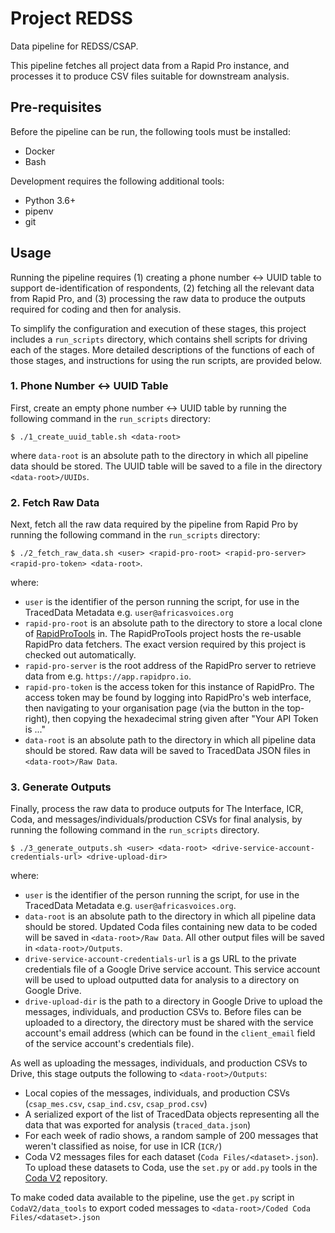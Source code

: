 # Project REDSS
Data pipeline for REDSS/CSAP.

This pipeline fetches all project data from a Rapid Pro instance, and processes it to produce CSV files suitable
for downstream analysis.

## Pre-requisites
Before the pipeline can be run, the following tools must be installed:
 - Docker
 - Bash
 
Development requires the following additional tools:
 - Python 3.6+
 - pipenv
 - git

## Usage
Running the pipeline requires (1) creating a phone number <-> UUID table to support de-identification of 
respondents, (2) fetching all the relevant data from Rapid Pro, and (3) processing the raw data to
produce the outputs required for coding and then for analysis. 

To simplify the configuration and execution of these stages, this project includes a `run_scripts`
directory, which contains shell scripts for driving each of the stages. 
More detailed descriptions of the functions of each of those stages, and instructions for using
the run scripts, are provided below. 

### 1. Phone Number <-> UUID Table
First, create an empty phone number <-> UUID table by running the following command in 
the `run_scripts` directory:

```
$ ./1_create_uuid_table.sh <data-root> 
```

where `data-root` is an absolute path to the directory in which all pipeline data should be stored. 
The UUID table will be saved to a file in the directory `<data-root>/UUIDs`.

### 2. Fetch Raw Data
Next, fetch all the raw data required by the pipeline from Rapid Pro by running the following command in 
the `run_scripts` directory:

`$ ./2_fetch_raw_data.sh <user> <rapid-pro-root> <rapid-pro-server> <rapid-pro-token> <data-root>`.

where:
 - `user` is the identifier of the person running the script, for use in the TracedData Metadata 
   e.g. `user@africasvoices.org`
 - `rapid-pro-root` is an absolute path to the directory to store a local clone of 
   [RapidProTools](https://github.com/AfricasVoices/RapidProTools) in.
   The RapidProTools project hosts the re-usable RapidPro data fetchers.
   The exact version required by this project is checked out automatically.
 - `rapid-pro-server` is the root address of the RapidPro server to retrieve data from e.g. `https://app.rapidpro.io`.
 - `rapid-pro-token` is the access token for this instance of RapidPro. The access token may be found by logging into 
   RapidPro's web interface, then navigating to your organisation page (via the button in the top-right), then copying
   the hexadecimal string given after "Your API Token is ..."
 - `data-root` is an absolute path to the directory in which all pipeline data should be stored.
   Raw data will be saved to TracedData JSON files in `<data-root>/Raw Data`. 

### 3. Generate Outputs
Finally, process the raw data to produce outputs for The Interface, ICR, Coda, and messages/individuals/production
CSVs for final analysis, by running the following command in the `run_scripts` directory.

```
$ ./3_generate_outputs.sh <user> <data-root> <drive-service-account-credentials-url> <drive-upload-dir>
```

where:
 - `user` is the identifier of the person running the script, for use in the TracedData Metadata 
   e.g. `user@africasvoices.org`.
 - `data-root` is an absolute path to the directory in which all pipeline data should be stored.
   Updated Coda files containing new data to be coded will be saved in `<data-root>/Raw Data`.
   All other output files will be saved in `<data-root>/Outputs`.
 - `drive-service-account-credentials-url` is a gs URL to the private credentials file of a Google Drive service account.
   This service account will be used to upload outputted data for analysis to a directory on Google Drive.
 - `drive-upload-dir` is the path to a directory in Google Drive to upload the messages, individuals, and production 
   CSVs to. Before files can be uploaded to a directory, the directory must be shared with the service account's 
   email address (which can be found in the `client_email` field of the service account's credentials file).
   
As well as uploading the messages, individuals, and production CSVs to Drive, this stage outputs the following to
`<data-root>/Outputs`:
 - Local copies of the messages, individuals, and production CSVs (`csap_mes.csv`, `csap_ind.csv`, `csap_prod.csv`)
 - A serialized export of the list of TracedData objects representing all the data that was exported for analysis 
   (`traced_data.json`)
 - For each week of radio shows, a random sample of 200 messages that weren't classified as noise, for use in ICR (`ICR/`)
 - Coda V2 messages files for each dataset (`Coda Files/<dataset>.json`). To upload these datasets to Coda, use the 
   `set.py` or `add.py` tools in the [Coda V2](https://github.com/AfricasVoices/CodaV2/tree/master/data_tools) repository.
 
To make coded data available to the pipeline, use the `get.py` script in `CodaV2/data_tools` to export coded messages
to `<data-root>/Coded Coda Files/<dataset>.json`
